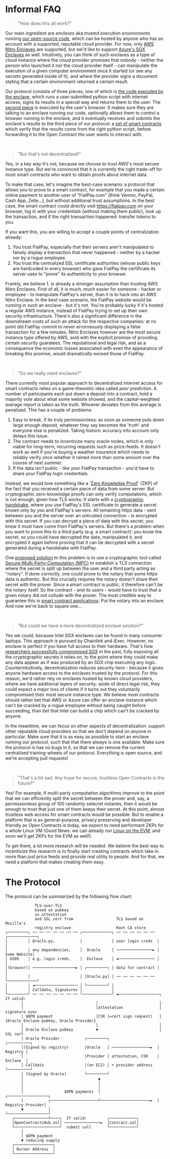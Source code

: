 # Informal FAQ

> "How does this all work?"

Our main ingredient are *enclaves* aka *trusted execution environments* running [our open-source code](https://github.com/open-contracts/enclave-protocol), which can be hosted by anyone who has an account with a supported, reputable cloud provider. For now, only [AWS Nitro Enclaves](https://aws.amazon.com/ec2/nitro/nitro-enclaves/) are supported, but we'd like to support [Azure's SGX Enclaves](https://docs.microsoft.com/en-us/azure/confidential-computing/confidential-computing-enclaves) as well. Intuitively, you can think of such enclaves as a type of cloud instance where the cloud provider promises that nobody - neither the person who launched it nor the cloud provider itself - can manipulate the execution of a given computer environment once it started (or see any secrets generated inside of it), and where the provider signs a document stating that a certain environment returned a certain result. 

Our protocol consists of three pieces, one of which is [the code executed by the enclave](https://github.com/open-contracts/enclave-protocol), which runs a user-submitted python script with internet access, signs its results in a special way and returns them to the user. The [second piece](https://github.com/open-contracts/client-protocol) is executed by the user's browser. It makes sure they are talking to an enclave running our code, optionally allows them to control a browser running in the enclave, and it eventually receives and submits the enclave's results to the third piece of our protocol: a [set of smart contracts](https://github.com/open-contracts/protocol/tree/main/solidity_contracts) which verify that the results come from the right python script, before forwarding it to the Open Contract the user wants to interact with.

<br/> 

> "But that's not decentralized!"


Yes, in a key way it's not, because we choose to trust AWS's most secure instance type. But we're convinced that it is currently the right trade-off for most smart contracts who want to obtain proofs about internet data.

To make that case, let's imagine the best-case scenario: a protocol that allows you to prove to a smart contract, for example that you made a certain online payment to another user of "FiatPay.com" (think Venmo, PayPal, Cash App, Zelle...), but without additional trust assumptions. In the best case, the smart contract could directly visit https://fiatpay.com on your browser, log in with your credentials (without making them public), look up the transaction, and if the right transaction happened: transfer tokens to you.
 
If you want this, you are willing to accept a couple points of centralization already:
  1. You trust FiatPay, especially that their servers aren't manipulated to falsely display a transaction that never happened - neither by a hacker nor by a rogue employee.
  2. You trust the centralized SSL certificate authorities (whose public keys are hardcoded in every browser) who gave FiatPay the certificate its server uses to "prove" its authenticity to your browser.

Frankly, we believe 1. is already a stronger assumption than trusting AWS Nitro Enclaves. First of all, it is much, much easier for someone - hacker or employee - to manipulate FiatPay's server, than it is to hack into an AWS Nitro Enclave. In the best case scenario, the FiatPay website would be running in such an enclave - but it's not. You're probably lucky if it's hosted a regular AWS instance, instead of FiatPay trying to set up their own security infrastructure. There's also a significant difference in the downstream costs of such an attack for the respective companies: at no point did FiatPay commit to never errorneously displaying a false transaction for a few minutes. Nitro Enclaves however are the most secure instance type offered by AWS, sold with the explicit promise of providing certain security guaratees. The reputational and legal risk, and as a consequence the economic losses associated with even the appearance of breaking this promise, would dramatically exceed those of FiatPay.

<br/> 

> "Do we really need enclaves?"

There currently most popular approach to decentralized internet access for smart contracts relies on a game-theoretic idea called *peer prediction*. A number of participants each put down a deposit into a contract, hold a majority vote about what some website showed, and the capital-weighted average report is taken as the truth. Whoever deviates from this average is penalized. This has a couple of problems: 
 1. Easy to break, if its truly permissionless: as soon as someone puts down large enough deposit, whatever they say becomes the 'truth' and everyone else is penalized. Taking historic accuracy into account only delays this issue.
 2. The contract needs to incentivize many oracle nodes, which is only viable for long-term, recurring requests such as price-feeds. It doesn't work as well if you're buying a weather insurance which needs to reliably verify *once* whether it rained more than some amount over the course of next summer.
 3. If the data isn't public - like your FiatPay transaction - you'd have to share your FiatPay login credentials.

Instead, we would love something like a '[Zero Knowledge Proof](https://en.wikipedia.org/wiki/Zero-knowledge_proof)' (ZKP) of the fact that you received a certain piece of data from some server. But cryptographic zero-knowledge proofs can only verify computations, which is not enough, given how TLS works: It starts with a [cryptographic handshake](https://en.wikipedia.org/wiki/Transport_Layer_Security#Key_exchange_or_key_agreement), where you use FiatPay's SSL certificate to generate a secret known only by you and FiatPay's servers. All remaining https data - sent between you and the server over an untrusted connection - is encrypted with this secret. If you can decrypt a piece of data with this secret, you know it must have come from FiatPay's servers. But there's a problem when you want to prove this to a third party (e.g. a smart contract): you know the secret, so you could have decrypted the data, manipulated it, and encrypted it again before proving that it can be decrypted with a secret generated during a handshake with FiatPay. 

One [proposed solution](https://tlsnotary.org/) to this problem is to use a cryptographic tool called [Secure-Multi-Party-Computation (MPC)](https://en.wikipedia.org/wiki/Secure_multi-party_computation) to establish a TLS connection where the secret is split up between the user and a third party acting as "notary". If done correctly, one could prove to the notary that some https data is authentic. But this crucially requires the notary doesn't share their secret with the prover. Since a smart contract is public, it therefore can't be the notary itself. So the contract - and its users - would have to trust that a given notary did not collude with the prover. The most credible way to guarantee this in [smart contract applications](https://research.chain.link/deco.pdf): Put the notary into an enclave. And now we're back to square one...

<br/> 

> "But could we have a more decentralized enclave solution?"

Yes we could, because Intel SGX enclaves can be found in many consumer laptops. This approach is pursued by Chainlink and iExec. However, no enclave is perfect if you have full access to their hardware. That's how [researchers successfully compromised SGX](https://sgaxe.com/) in the past, fully exposing all the cryptographic secrets it relies on, to the point where they could make any data appear as if was produced by an SGX chip executing any logic. Counterintuitively, decentralization reduces security here - because it gives anyone hardware access to the enclaves trusted by the protocol. For this reason, we'd rather rely on enclaves hosted by known cloud providers, where we have additional layers of security: aside of direct legal risk, they could expect a major loss of clients if it turns out they voluntarily compromised their most secure instance type. We believe most contracts should rather bet that AWS or Azure can offer an enclave instance which can't be cracked by a rogue employee without being caught before succeeding, than bet that Intel can build a chip which can't be cracked by anyone.

In the meantime, we can focus on other aspects of decentralization: support other reputable cloud providers so that we don't depend on anyone in particular. Make sure that it is as easy as possible to start an enclave running our protocol, such that that there always is one available. Make sure the protocol is has no bugs in it, so that we can remove the current centralized training-wheels of our protocol. Everything is open source, and we're accepting pull requests!

<br/> 

> "That's a bit sad. Any hope for secure, trustless Open Contracts in the future?"

Yes! For example, if multi-party computation algorithms improve to the point that we can efficiently split the secret between the prover and, say, a permissionless group of 100 randomly selecret notaries, then it would be enough to trust that just one of them keeps their secret. At this point, almost trustless web access for smart contracts would be possible. But to enable a platform that is as general-purpose, privacy preserving and developer friendly as Open Contracts is today, we expect to need performant ZKPs for a whole Linux VM (Good News: we can already run [Linux on the EVM](https://github.com/cartesi/machine-solidity-step), and soon we'll get ZKPs for the EVM as well!).

To get there, a lot more research will be needed. We believe the best way to incentivize this research is to finally start creating contracts which take in more than just price feeds and provide real utility to people. And for that, we need a platform that makes creating them easy.

# The Protocol





The protocol can be summarized by the following flow chart:

```ascii
             TLS-over-TLS
             based on pubkey
             in attestation                      
             and SSL cert from                   TLS based on Mozilla's
             registry enclave                    Root CA store
┌─────────┐ ── ── ── ── ── ── ── ┌─────────────┐ ── ── ── ── ── ── ┌─────────────┐ 
│         │ Oracle.py,           │             │ user login creds  │             │
│         │ any dependencies,    │  Oracle     │ ────────────────► │ Some Website│
│ USER    │ e.g. login creds,    │  Enclave    │ ◄──────────────── │             │
│(browser)│ ───────────────────► │ ┌─────────┐ │ data for contract │             │
│         │                      │ │Oracle.py│ │ ── ── ── ── ── ── └─────────────┘
│         │ ◄─────────────────── │ └─────────┘ │ 
│         │ Calldata, Signatures │             │
└─────────┘ ── ── ── ── ── ── ── └─────────────┘ ◄──────────────────┐ If valid:
       │                                │                           │
       │                                │attestation                │ signature over 
       │ $OPN payment                   │CSR (=cert sign request)   │ {Oracle Enclave pubkey, Oracle Provider}
       │                                │                           │
       │ Oracle Enclave pubkey          ▼                           │  SSL cert
       │ Oracle Provider           ┌─────────┐                     ┌──────────┐
       │(Signed by registry)       │Oracle   │ ─────────────────►  │ Registry │
       │                           │Provider │ attestation, CSR    │ Enclave  │
       │ Calldata                  │(on EC2) │ + provider address  └──────────┘
       │ (Signed by Oracle)        └─────────┘
       │                                 ▲
       │                                 │
       │                                 │
       │                  $OPN payments  │                         ┌──────────────────┐
       │           ┌─────────────────────┴──────────────────────►  │ Registry Provider│
       ▼           │                                               └──────────────────┘
   ┌───────────────┴────┐  If valid:         ┌────────────┐
   │OpenContractsHub.sol│ ────────────────►  │Contract.sol│
   └────────────────────┘  submit call       └────────────┘
       │    
       │ $OPN payment   
       ▼ reducing supply   
   ┌─────────────────┐
   │ Burner Address  │
   └─────────────────┘
```

